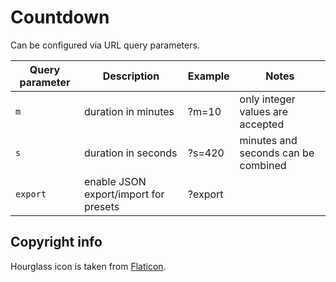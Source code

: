 # Countdown

Can be configured via URL query parameters.

Query parameter | Description | Example | Notes
--- | --- | --- | ---
`m` | duration in minutes | ?m=10 | only integer values are accepted
`s` | duration in seconds | ?s=420 | minutes and seconds can be combined
`export` | enable JSON export/import for presets | ?export


## Copyright info
Hourglass icon is taken from [Flaticon](https://www.flaticon.com/packs/business-and-finance-2).
